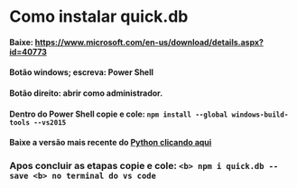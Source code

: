 # Como instalar quick.db


#### Baixe: https://www.microsoft.com/en-us/download/details.aspx?id=40773

#### Botão windows; escreva: **Power Shell**

#### Botão direito: abrir como administrador.

#### Dentro do Power Shell copie e cole: **`npm install --global windows-build-tools --vs2015`**

#### Baixe a versão mais recente do [Python clicando aqui](https://www.python.org/downloads/)

### Apos concluir as etapas copie e cole: **`<b> npm i quick.db --save <b> no terminal do vs code`**
